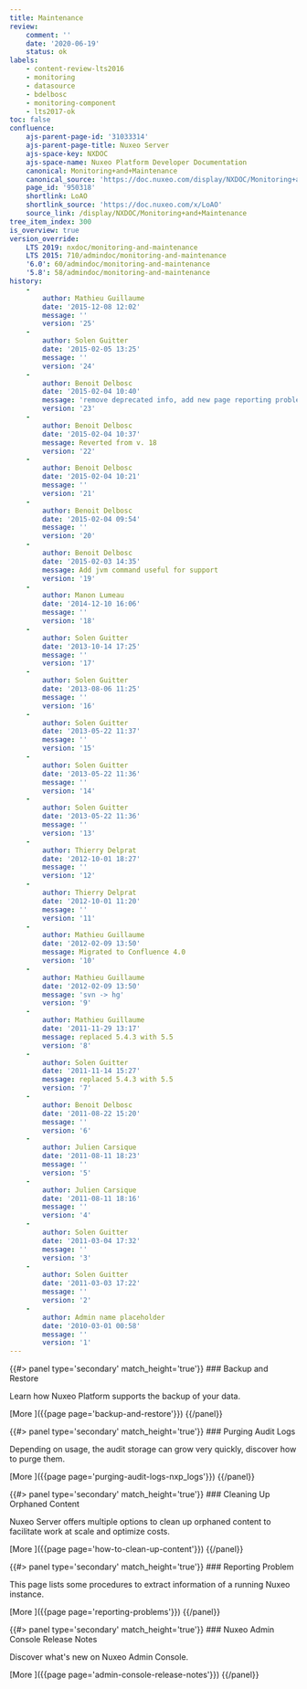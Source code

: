 ```yaml
---
title: Maintenance
review:
    comment: ''
    date: '2020-06-19'
    status: ok
labels:
    - content-review-lts2016
    - monitoring
    - datasource
    - bdelbosc
    - monitoring-component
    - lts2017-ok
toc: false
confluence:
    ajs-parent-page-id: '31033314'
    ajs-parent-page-title: Nuxeo Server
    ajs-space-key: NXDOC
    ajs-space-name: Nuxeo Platform Developer Documentation
    canonical: Monitoring+and+Maintenance
    canonical_source: 'https://doc.nuxeo.com/display/NXDOC/Monitoring+and+Maintenance'
    page_id: '950318'
    shortlink: LoAO
    shortlink_source: 'https://doc.nuxeo.com/x/LoAO'
    source_link: /display/NXDOC/Monitoring+and+Maintenance
tree_item_index: 300
is_overview: true
version_override:
    LTS 2019: nxdoc/monitoring-and-maintenance
    LTS 2015: 710/admindoc/monitoring-and-maintenance
    '6.0': 60/admindoc/monitoring-and-maintenance
    '5.8': 58/admindoc/monitoring-and-maintenance
history:
    -
        author: Mathieu Guillaume
        date: '2015-12-08 12:02'
        message: ''
        version: '25'
    -
        author: Solen Guitter
        date: '2015-02-05 13:25'
        message: ''
        version: '24'
    -
        author: Benoit Delbosc
        date: '2015-02-04 10:40'
        message: 'remove deprecated info, add new page reporting problem'
        version: '23'
    -
        author: Benoit Delbosc
        date: '2015-02-04 10:37'
        message: Reverted from v. 18
        version: '22'
    -
        author: Benoit Delbosc
        date: '2015-02-04 10:21'
        message: ''
        version: '21'
    -
        author: Benoit Delbosc
        date: '2015-02-04 09:54'
        message: ''
        version: '20'
    -
        author: Benoit Delbosc
        date: '2015-02-03 14:35'
        message: Add jvm command useful for support
        version: '19'
    -
        author: Manon Lumeau
        date: '2014-12-10 16:06'
        message: ''
        version: '18'
    -
        author: Solen Guitter
        date: '2013-10-14 17:25'
        message: ''
        version: '17'
    -
        author: Solen Guitter
        date: '2013-08-06 11:25'
        message: ''
        version: '16'
    -
        author: Solen Guitter
        date: '2013-05-22 11:37'
        message: ''
        version: '15'
    -
        author: Solen Guitter
        date: '2013-05-22 11:36'
        message: ''
        version: '14'
    -
        author: Solen Guitter
        date: '2013-05-22 11:36'
        message: ''
        version: '13'
    -
        author: Thierry Delprat
        date: '2012-10-01 18:27'
        message: ''
        version: '12'
    -
        author: Thierry Delprat
        date: '2012-10-01 11:20'
        message: ''
        version: '11'
    -
        author: Mathieu Guillaume
        date: '2012-02-09 13:50'
        message: Migrated to Confluence 4.0
        version: '10'
    -
        author: Mathieu Guillaume
        date: '2012-02-09 13:50'
        message: 'svn -> hg'
        version: '9'
    -
        author: Mathieu Guillaume
        date: '2011-11-29 13:17'
        message: replaced 5.4.3 with 5.5
        version: '8'
    -
        author: Solen Guitter
        date: '2011-11-14 15:27'
        message: replaced 5.4.3 with 5.5
        version: '7'
    -
        author: Benoit Delbosc
        date: '2011-08-22 15:20'
        message: ''
        version: '6'
    -
        author: Julien Carsique
        date: '2011-08-11 18:23'
        message: ''
        version: '5'
    -
        author: Julien Carsique
        date: '2011-08-11 18:16'
        message: ''
        version: '4'
    -
        author: Solen Guitter
        date: '2011-03-04 17:32'
        message: ''
        version: '3'
    -
        author: Solen Guitter
        date: '2011-03-03 17:22'
        message: ''
        version: '2'
    -
        author: Admin name placeholder
        date: '2010-03-01 00:58'
        message: ''
        version: '1'
---
```

<div class="row" data-equalizer data-equalize-on="medium">
<div class="column medium-6">
{{#> panel type='secondary' match_height='true'}}
### Backup and Restore

Learn how Nuxeo Platform supports the backup of your data.

[More&nbsp;<i class="fa fa-long-arrow-right" aria-hidden="true"></i>]({{page page='backup-and-restore'}})
{{/panel}}
</div>

<div class="column medium-6">
{{#> panel type='secondary' match_height='true'}}
### Purging Audit Logs

Depending on usage, the audit storage can grow very quickly, discover how to purge them.

[More&nbsp;<i class="fa fa-long-arrow-right" aria-hidden="true"></i>]({{page page='purging-audit-logs-nxp_logs'}})
{{/panel}}
</div>

</div>

<div class="row" data-equalizer data-equalize-on="medium">

<div class="column medium-6">
{{#> panel type='secondary' match_height='true'}}
### Cleaning Up Orphaned Content

Nuxeo Server offers multiple options to clean up orphaned content to facilitate work at scale and optimize costs.

[More&nbsp;<i class="fa fa-long-arrow-right" aria-hidden="true"></i>]({{page page='how-to-clean-up-content'}})
{{/panel}}
</div>

<div class="column medium-6">
{{#> panel type='secondary' match_height='true'}}
### Reporting Problem

This page lists some procedures to extract information of a running Nuxeo instance.

[More&nbsp;<i class="fa fa-long-arrow-right" aria-hidden="true"></i>]({{page page='reporting-problems'}})
{{/panel}}
</div>

<div class="column medium-6">
{{#> panel type='secondary' match_height='true'}}
### Nuxeo Admin Console Release Notes

Discover what's new on Nuxeo Admin Console.

[More&nbsp;<i class="fa fa-long-arrow-right" aria-hidden="true"></i>]({{page page='admin-console-release-notes'}})
{{/panel}}
</div>

</div>
